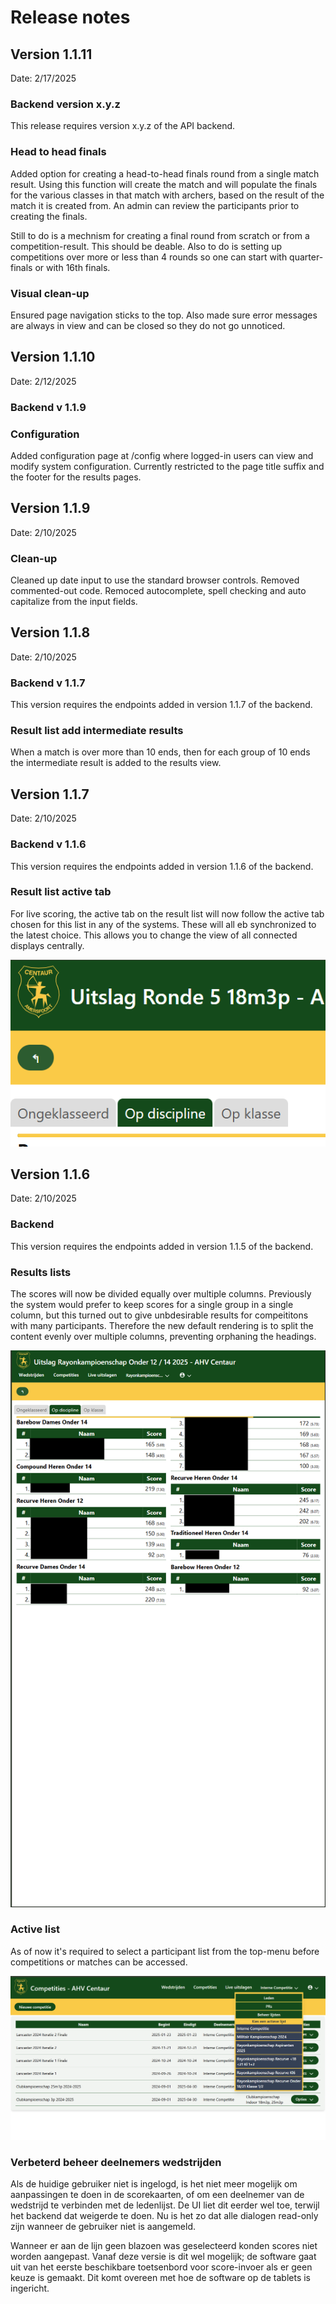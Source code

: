 # Release notes

## Version 1.1.11

Date: 2/17/2025

### Backend version x.y.z

This release requires version x.y.z of the API backend.

### Head to head finals

Added option for creating a head-to-head finals round from a single match result. Using this function will create the match
and will populate the finals for the various classes in that match with archers, based on the result of the match it is created from.
An admin can review the participants prior to creating the finals.

Still to do is a mechnism for creating a final round from scratch or from a competition-result. This should  be deable. Also
to do is setting up competitions over more or less than 4 rounds so one can start with quarter-finals or with 16th finals.

### Visual clean-up

Ensured page navigation sticks to the top. Also made sure error messages are always in view and can be closed so they do
not go unnoticed.

## Version 1.1.10

Date: 2/12/2025

### Backend v 1.1.9

### Configuration

Added configuration page at /config where logged-in users can view and modify system configuration. Currently restricted
to the page title suffix and the footer for the results pages.

## Version 1.1.9

Date: 2/10/2025

### Clean-up

Cleaned up date input to use the standard browser controls. Removed commented-out code. Remoced autocomplete, spell checking 
and auto capitalize from the input fields.

## Version 1.1.8

Date: 2/10/2025

### Backend v 1.1.7

This version requires the endpoints added in version 1.1.7 of the backend.

### Result list add intermediate results

When a match is over more than 10 ends, then for each group of 10 ends the intermediate result is added to the results view.

## Version 1.1.7

Date: 2/10/2025

### Backend v 1.1.6

This version requires the endpoints added in version 1.1.6 of the backend.

### Result list active tab

For live scoring, the active tab on the result list will now follow the active tab chosen for this list in any
of the systems. These will all eb synchronized to the latest choice. This allows you to change the view of
all connected displays centrally.

![example](image-1.png)

## Version 1.1.6

Date: 2/10/2025

### Backend

This version requires the endpoints added in version 1.1.5 of the backend.

### Results lists

The scores will now be divided equally over multiple columns. Previously the system would prefer to keep scores
for a single group in a single column, but this turned out to give unbdesirable results for compeititons with
many participants. Therefore the new default rendering is to split the content evenly over multiple columns,
preventing orphaning the headings.

![example](image.png)

### Active list

As of now it's required to select a participant list from the top-menu before competitions or matches can be accessed.

![example](image001.png)

### Verbeterd beheer deelnemers wedstrijden

Als de huidige gebruiker niet is ingelogd, is het niet meer mogelijk om aanpassingen te doen in de scorekaarten, of
om een deelnemer van de wedstrijd te verbinden met de ledenlijst. De UI liet dit eerder wel toe, terwijl het backend
dat weigerde te doen. Nu is het zo dat alle dialogen read-only zijn wanneer de gebruiker niet is aangemeld.

Wanneer er aan de lijn geen blazoen was geselecteerd konden scores niet worden aangepast. Vanaf deze versie is
dit wel mogelijk; de software gaat uit van het eerste beschikbare toetsenbord voor score-invoer als er geen keuze
is gemaakt. Dit komt overeen met hoe de software op de tablets is ingericht.
